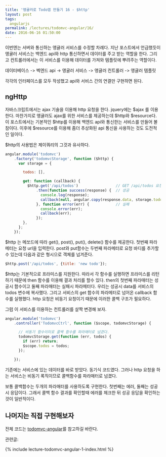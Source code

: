 ```yaml
---
title: '앵귤러로 Todo앱 만들기 16 - $http'
layout: post
tags:
  angularjs
permalink: /lectures/todomvc-angular/16/
date: 2016-06-16 01:50:00
---
```


이번엔는 서버와 통신하는 앵귤러 서비스를 수정할 차례다.
지난 포스트에서 언급했듯이 앵귤러 서비스는 백엔드 api와 http 통신하면서 데이터를 주고 받는 역할을 한다.
그리고 컨트롤러에서는 이 서비스를 이용해 데이터를 가져와 템플릿에 뿌려주는 역할이다.

데이터베이스 -> 벡엔드 api -> 앵귤러 서비스 -> 앵귤러 컨트롤러 -> 앵귤러 템플릿

각각의 인터페이스를 모두 작성했고 api와 서비스 간의 연결만 구현하면 된다.

## ngHttp

자바스크립트에서는 ajax 기술을 이용해 http 요청을 한다.
jquery에는 $ajax 를 이용한다.
마찬가지로 앵귤러도 ajax를 위한 서비스를 제공하는데 $http와 $resource다.
이 포스트에서는 기본적인 $http를 이용해 백엔드 api와 통신한는 서비스를 만들어 볼 참이다.
이후에 $resource를 이용해 좀더 추상화된 api 통신을 사용하는 것도 도전적인 일이다.

$http의 사용법은 제이쿼리의 그것과 유사하다.

```javascript
angular.module('todomvc')
    .factory('todomvcStorage', function ($http) {
      var storage = {

        todos: [],

        get: function (callback) {
          $http.get('/api/todos')                 // GET /api/todos 요청
              .then(function success(response) {  // 성공
                console.log(response);
                callback(null, angular.copy(response.data, storage.todos));
              }, function error(err) {            // 실패
                console.error(err);
                callback(err);
              });
        },
      };
    });
```

$http 는 메쏘드에 따라 get(), post(), put(), delete() 함수를 제공한다.
첫번째 파라메터는 요청 url을 입력한다.
post와 put함수는 두번째 파라메터로 요청 바디를 추가할 수 있는데 다음과 같은 형시으로 객체를 넘겨준다.

```javascript
$http.post('/api/todos', {title: 'new todo'});
```

$http는 기본적으로 프라미스를 지원한다.
따라서 각 함수를 실행하면 프라미스를 리턴하기 때문에 then 함수를 이용해 결과 처리를 할수 있다.
then의 첫번째 파라매터는 성공시 함수이고 둘째 파라매터는 실패시 파라메터다.
우리는 성공시 data를 서비스의 todos 변수에 복사했다.
그리고 서비스의 get 함수의 파라메터로 넘어온 callback 함수를 실행했다.
http 요청은 비동기 요청이기 때문에 이러한 콜백 구조가 필요하다.

그럼 이 서비스를 이용하는 컨트롤러를 살짝 변경해 보자.

```javascript
angular.module('todomvc')
    .controller('TodomvcCtrl', function ($scope, todomvcStorage) {

      // 비동기 함수이미로 콜백 함수를 파라매터로 넘겼다.
      todomvcStorage.get(function (err, todos) {
        if (err) return;
        $scope.todos = todos;
      });

    });

```

기존에는 서비스에 있는 데이터를 바로 받았다.
동기식 코드였다.
그러나 http 요청을 하는 서비스는 비동기 록직이므로 콜백함수를 파라매터로 넘겼다.

보통 콜백함수는 두개의 파라매터를 사용하도록 구현한다. 첫번째는 에러, 둘째는 성공시 응답이다.
그래서 콜백 함수 결과를 확인할때 에러를 체크한 뒤 성공 응답을 확인하는 것이 일반적이다.


## 나머지는 직접 구현해보자

전체 코드는 [todomvc-angular](https://github.com/jeonghwan-kim/todomvc-angular)를 참고하길 바란다.

관련글:

{% include lecture-todomvc-angular-1-index.html %}
